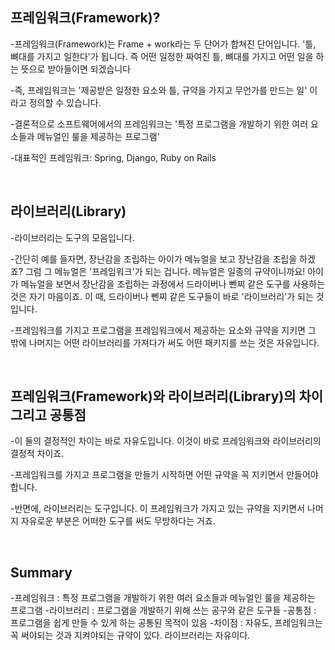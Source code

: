 ##  프레임워크(Framework)?

-프레임워크(Framework)는 Frame + work라는 두 단어가 합쳐진 단어입니다. '틀, 뼈대를 가지고 일한다'가 됩니다. 즉 어떤 일정한 짜여진 틀, 뼈대를 가지고 어떤 일을
하는 뜻으로 받아들이면 되겠습니다

-즉, 프레임워크는 '제공받은 일정한 요소와 틀, 규약을 가지고 무언가를 만드는 일' 이라고 정의할 수 있습니다.

-결론적으로 소프트웨어에서의 프레임워크는 '특정 프로그램을 개발하기 위한 여러 요소들과 메뉴얼인 룰을 제공하는 프로그램'

-대표적인 프레임워크: Spring, Django, Ruby on Rails

<br/>

## 라이브러리(Library)

-라이브러리는 도구의 모음입니다.

-간단히 예를 들자면, 장난감을 조립하는 아이가 메뉴얼을 보고 장난감을 조립을 하겠죠? 그럼 그 메뉴얼은 '프레임워크'가 되는 겁니다. 메뉴얼은 일종의 규약이니까요!
 아이가 메뉴얼을 보면서 장난감을 조립하는 과정에서 드라이버나 뻰찌 같은 도구를 사용하는것은 자기 마음이죠. 이 때, 드라이버나 뻰찌 같은 도구들이 바로 '라이브러리'가
 되는 것입니다.
 
-프레임워크를 가지고 프로그램을 프레임워크에서 제공하는 요소와 규약을 지키면 그 밖에 나머지는 어떤 라이브러리를 가져다가 써도 어떤 패키지를 쓰는 것은 자유입니다.
 
 <br/>

## 프레임워크(Framework)와 라이브러리(Library)의 차이 그리고 공통점

-이 둘의 결정적인 차이는 바로 자유도입니다. 이것이 바로 프레임워크와 라이브러리의 결정적 차이죠. 

-프레임워크를 가지고 프로그램을 만들기 시작하면 어떤 규약을 꼭 지키면서 만들어야합니다.

-반면에, 라이브러리는 도구입니다. 이 프레임워크가 가지고 있는 규약을 지키면서 나머지 자유로운 부분은 어떠한 도구를 써도 무방하다는 거죠. 

<br/>

## Summary

-프레임워크 : 특정 프로그램을 개발하기 위한 여러 요소들과 메뉴얼인 룰을 제공하는 프로그램
-라이브러리 : 프로그램을 개발하기 위해 쓰는 공구와 같은 도구들
-공통점 : 프로그램을 쉽게 만들 수 있게 하는 공통된 목적이 있음
-차이점 : 자유도, 프레임워크는 꼭 써야되는 것과 지켜야되는 규약이 있다. 라이브러리는 자유이다.
